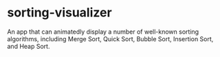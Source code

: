 # sorting-visualizer
An app that can animatedly display a number of well-known sorting algorithms, including Merge Sort, Quick Sort, Bubble Sort, Insertion Sort, and Heap Sort.
